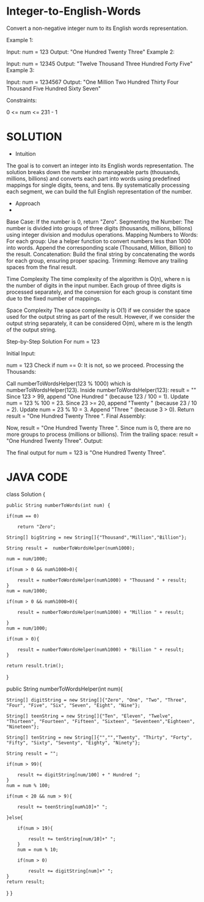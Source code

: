 # Integer-to-English-Words

Convert a non-negative integer num to its English words representation.

Example 1:

Input: num = 123
Output: "One Hundred Twenty Three"
Example 2:

Input: num = 12345
Output: "Twelve Thousand Three Hundred Forty Five"
Example 3:

Input: num = 1234567
Output: "One Million Two Hundred Thirty Four Thousand Five Hundred Sixty Seven"
 

Constraints:

0 <= num <= 231 - 1

# SOLUTION 

* Intuition

The goal is to convert an integer into its English words representation. The solution breaks down the number into manageable parts (thousands, millions, billions) and converts each part into words using predefined mappings for single digits, teens, and tens. By systematically processing each segment, we can build the full English representation of the number.

* Approach
* 
Base Case: If the number is 0, return "Zero".
Segmenting the Number: The number is divided into groups of three digits (thousands, millions, billions) using integer division and modulus operations.
Mapping Numbers to Words: For each group:
Use a helper function to convert numbers less than 1000 into words.
Append the corresponding scale (Thousand, Million, Billion) to the result.
Concatenation: Build the final string by concatenating the words for each group, ensuring proper spacing.
Trimming: Remove any trailing spaces from the final result.

Time Complexity
The time complexity of the algorithm is O(n), where n is the number of digits in the input number. Each group of three digits is processed separately, and the conversion for each group is constant time due to the fixed number of mappings.

Space Complexity
The space complexity is O(1) if we consider the space used for the output string as part of the result. However, if we consider the output string separately, it can be considered O(m), where m is the length of the output string.

Step-by-Step Solution
For num = 123

Initial Input:

num = 123
Check if num == 0: It is not, so we proceed.
Processing the Thousands:

Call numberToWordsHelper(123 % 1000) which is numberToWordsHelper(123).
Inside numberToWordsHelper(123):
result = ""
Since 123 > 99, append "One Hundred " (because 123 / 100 = 1).
Update num = 123 % 100 = 23.
Since 23 >= 20, append "Twenty " (because 23 / 10 = 2).
Update num = 23 % 10 = 3.
Append "Three " (because 3 > 0).
Return result = "One Hundred Twenty Three ".
Final Assembly:

Now, result = "One Hundred Twenty Three ".
Since num is 0, there are no more groups to process (millions or billions).
Trim the trailing space: result = "One Hundred Twenty Three".
Output:

The final output for num = 123 is "One Hundred Twenty Three".

# JAVA CODE 

class Solution {

    public String numberToWords(int num) {
    
    if(num == 0)
    
        return "Zero";
        
    String[] bigString = new String[]{"Thousand","Million","Billion"};
    
    String result =  numberToWordsHelper(num%1000);
    
    num = num/1000;
    
    if(num > 0 && num%1000>0){
    
        result = numberToWordsHelper(num%1000) + "Thousand " + result;
    }
    num = num/1000;
    
    if(num > 0 && num%1000>0){
    
        result = numberToWordsHelper(num%1000) + "Million " + result;
        
    }
    num = num/1000;
    
    if(num > 0){
    
        result = numberToWordsHelper(num%1000) + "Billion " + result;
    }
    
    return result.trim();
}

public String numberToWordsHelper(int num){

    String[] digitString = new String[]{"Zero", "One", "Two", "Three", "Four", "Five", "Six", "Seven", "Eight", "Nine"};
    
    String[] teenString = new String[]{"Ten", "Eleven", "Twelve", "Thirteen", "Fourteen", "Fifteen", "Sixteen", "Seventeen","Eighteen", "Nineteen"};
    
    String[] tenString = new String[]{"","","Twenty", "Thirty", "Forty", "Fifty", "Sixty", "Seventy", "Eighty", "Ninety"};
    
    String result = "";
    
    if(num > 99){
    
        result += digitString[num/100] + " Hundred ";
    }
    num = num % 100;
    
    if(num < 20 && num > 9){
    
        result += teenString[num%10]+" ";
        
    }else{
    
        if(num > 19){
        
            result += tenString[num/10]+" ";
        }
        num = num % 10;
        
        if(num > 0)
        
            result += digitString[num]+" ";
    }
    return result;
}
}
